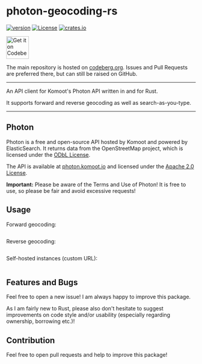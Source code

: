# photon-geocoding-rs

[![version](https://img.shields.io/badge/version-0.1.0-green.svg)](https://codeberg.org/vollkorntomate/photon-geocoding-rs)
[![License](https://img.shields.io/badge/License-Apache%202.0-blue.svg)](https://www.apache.org/licenses/LICENSE-2.0)
[![crates.io](https://img.shields.io/badge/crates.io-v0.1.0-orange.svg)](https://crates.io)

<a href="https://codeberg.org/vollkorntomate/photon-geocoding-rs">
    <img alt="Get it on Codeberg" src="https://get-it-on.codeberg.org/get-it-on-blue-on-white.png" height="60">
</a>

The main repository is hosted on [codeberg.org](https://codeberg.org/vollkorntomate/photon-geocoding-rs). Issues and Pull Requests are preferred there, but can still be raised on GitHub.

---

An API client for Komoot's Photon API written in and for Rust.

It supports forward and reverse geocoding as well as search-as-you-type.

---

## Photon

Photon is a free and open-source API hosted by Komoot and powered by ElasticSearch. It returns data from the OpenStreetMap project,
which is licensed under the [ODbL License](https://opendatacommons.org/licenses/odbl/).

The API is available at [photon.komoot.io](https://photon.komoot.io)
and licensed under the [Apache 2.0 License](https://www.apache.org/licenses/LICENSE-2.0).

**Important:** Please be aware of the Terms and Use of Photon! It is free to use, so please be fair and avoid excessive requests!

## Usage

Forward geocoding:
```rust
```

Reverse geocoding:
```rust
```

Self-hosted instances (custom URL):
```rust
```

## Features and Bugs

Feel free to open a new issue! I am always happy to improve this package.

As I am fairly new to Rust, please also don't hesitate to suggest improvements on code style and/or usability (especially regarding ownership, borrowing etc.)!

## Contribution

Feel free to open pull requests and help to improve this package!